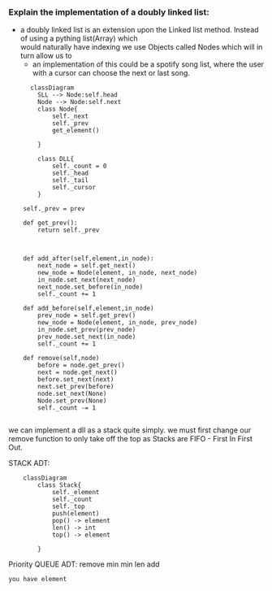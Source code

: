 ### Explain the implementation of a doubly linked list:
- a doubly linked list is an extension upon the Linked list
    method. Instead of using a pything list(Array) which   
    would naturally have indexing we use Objects called Nodes
    which will in turn allow us to 
  - an implementation of this could be a spotify song list, where
    the user with a cursor can choose the next or last song.
  
```mermaid
      classDiagram
        SLL --> Node:self.head
        Node --> Node:self.next
        class Node{
            self._next
            self._prev
            get_element()
            
        }
        
        class DLL{
            self._count = 0
            self._head 
            self._tail 
            self._cursor
        }
```

```
    self._prev = prev

    def get_prev():
        return self._prev



    def add_after(self,element,in_node):
        next_node = self.get_next()
        new_node = Node(element, in_node, next_node)
        in_node.set_next(next_node)
        next_node.set_before(in_node)
        self._count += 1
    
    def add_before(self,element,in_node)
        prev_node = self.get_prev()
        new_node = Node(element, in_node, prev_node)
        in_node.set_prev(prev_node)
        prev_node.set_next(in_node)
        self._count += 1
        
    def remove(self,node)
        before = node.get_prev()
        next = node.get_next()
        before.set_next(next)
        next.set_prev(before)
        node.set_next(None)
        Node.set_prev(None)
        self._count -= 1
        
```

we can implement a dll as a stack quite simply. we must first
change our remove function to only take off the top as Stacks
are FIFO - First In First Out. 

STACK ADT:
```mermaid
    classDiagram
        class Stack{
            self._element
            self._count
            self._top
            push(element)
            pop() -> element
            len() -> int
            top() -> element
            
        }
```

Priority QUEUE ADT:
    remove min
    min 
    len 
    add

    you have element 